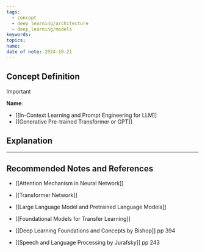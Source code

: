 ```yaml
---
tags:
  - concept
  - deep_learning/architecture
  - deep_learning/models
keywords: 
topics: 
name: 
date of note: 2024-10-21
---
```


## Concept Definition

>[!important]
>**Name**: 


- [[In-Context Learning and Prompt Engineering for LLM]]
- [[Generative Pre-trained Transformer or GPT]]

## Explanation





-----------
##  Recommended Notes and References


- [[Attention Mechanism in Neural Network]]
- [[Transformer Network]]
- [[Large Language Model and Pretrained Language Models]]
- [[Foundational Models for Transfer Learning]]


- [[Deep Learning Foundations and Concepts by Bishop]] pp 394
- [[Speech and Language Processing by Jurafsky]] pp 243